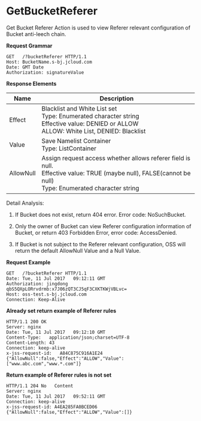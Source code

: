 # GetBucketReferer

Get Bucket Referer Action is used to view Referer relevant configuration of Bucket anti-leech chain. 

**Request Grammar**
```
GET   /?bucketReferer HTTP/1.1
Host: BucketName.s-bj.jcloud.com
Date: GMT Date
Authorization: signatureValue
```
**Response Elements**

|Name|Description|
|-|-|
|Effect|Blacklist and White List set <br>Type: Enumerated character string<br>Effective value: DENIED or ALLOW<br>ALLOW: White List, DENIED: Blacklist|
|Value|Save Namelist Container<br>Type: List<String>Container
|AllowNull|Assign request access whether allows referer field is null. <br>Effective value: TRUE (maybe null), FALSE(cannot be null)<br>Type: Enumerated character string

Detail Analysis:
1. If Bucket does not exist, return 404 error. Error code: NoSuchBucket.

2. Only the owner of Bucket can view Referer configuration information of Bucket, or return 403 Forbidden Error, error code: AccessDenied.

3. If Bucket is not subject to the Referer relevant configuration, OSS will return the default AllowNull Value and a Null Value.

**Request Example**
```
GET   /?bucketReferer HTTP/1.1
Date: Tue, 11 Jul 2017   09:12:11 GMT
Authorization: jingdong   qbS5QXpLORrvdrmb:x7J06zQT3CJ5qF3CXKTKWjVBLvc=
Host: oss-test.s-bj.jcloud.com
Connection: Keep-Alive
```

**Already set return example of Referer rules**
```
HTTP/1.1 200 OK
Server: nginx
Date: Tue, 11 Jul 2017   09:12:10 GMT
Content-Type:   application/json;charset=UTF-8
Content-Length: 43
Connection: keep-alive
x-jss-request-id:   A84C875C916A1E24
{"AllowNull":false,"Effect":"ALLOW","Value":["www.abc.com","www.*.com"]}
```

**Return example of Referer rules is not set**
```
HTTP/1.1 204 No   Content
Server: nginx
Date: Tue, 11 Jul 2017   09:52:11 GMT
Connection: keep-alive
x-jss-request-id: A4EA285FA0BCED06
{"AllowNull":false,"Effect":"ALLOW","Value":[]}
```
